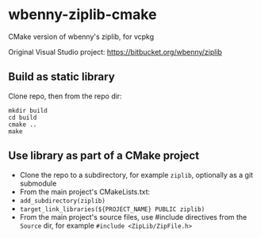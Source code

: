 # wbenny-ziplib-cmake

CMake version of wbenny's ziplib, for vcpkg

Original Visual Studio project: <https://bitbucket.org/wbenny/ziplib>

## Build as static library

Clone repo, then from the repo dir:

```
mkdir build
cd build
cmake ..
make
```

## Use library as part of a CMake project

* Clone the repo to a subdirectory, for example `ziplib`, optionally as a git submodule
* From the main project's CMakeLists.txt:
* `add_subdirectory(ziplib)`
* `target_link_libraries(${PROJECT_NAME} PUBLIC ziplib)`
* From the main project's source files, use #include directives from the `Source` dir, for example `#include <ZipLib/ZipFile.h>`